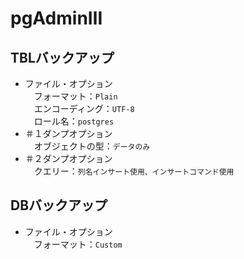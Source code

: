 # pgAdminⅢ
## TBLバックアップ
- ファイル・オプション  
　フォーマット：`Plain`  
　エンコーディング：`UTF-8`  
　ロール名：`postgres`  
- ＃１ダンプオプション  
　オブジェクトの型：`データのみ`  
- ＃２ダンプオプション  
　クエリー：`列名インサート使用、インサートコマンド使用`  
 
## DBバックアップ
- ファイル・オプション  
　フォーマット：`Custom`  

